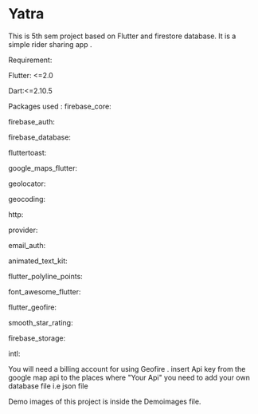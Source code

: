 # Yatra
This is 5th sem project based on Flutter and firestore database. It is a simple rider sharing app .

Requirement:

  Flutter: <=2.0
  
  Dart:<=2.10.5


Packages used :
  firebase_core:
  
  firebase_auth:
  
  firebase_database:
  
  fluttertoast:
  
  google_maps_flutter:
  
  geolocator:
  
  geocoding:
  
  http:
  
  provider:
  
  email_auth:
  
  animated_text_kit:
  
  flutter_polyline_points:
  
  font_awesome_flutter:
  
  flutter_geofire:
  
  smooth_star_rating:
  
  firebase_storage:
  
  intl:
  
  You will need a billing account for using Geofire . insert Api key from the google map api to the places where "Your Api" you need to add your own database file i.e json file
  
  Demo images of this project is inside the Demoimages file.
  
